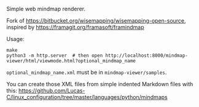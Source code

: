 Simple web mindmap renderer.

Fork of https://bitbucket.org/wisemapping/wisemapping-open-source, inspired by https://framagit.org/framasoft/framindmap

Usage:

    make
    python3 -m http.server  # then open http://localhost:8000/mindmap-viewer/html/viewmode.html?optional_mindmap_name

`optional_mindmap_name.xml` must be in `mindmap-viewer/samples`.

You can create those XML files from simple indented Markdown files with this: https://github.com/Lucas-C/linux_configuration/tree/master/languages/python/mindmaps

<!--
TODO:
- get rid of symlinks
- `&solarize_theme`: `ag -Q 'rgb(82,92,97)'`
- expand the mindmap at start
- `Synchronous XMLHttpRequest` warning comes from the way XML mindmaps are loaded in LocalStorageManager.js
-->
